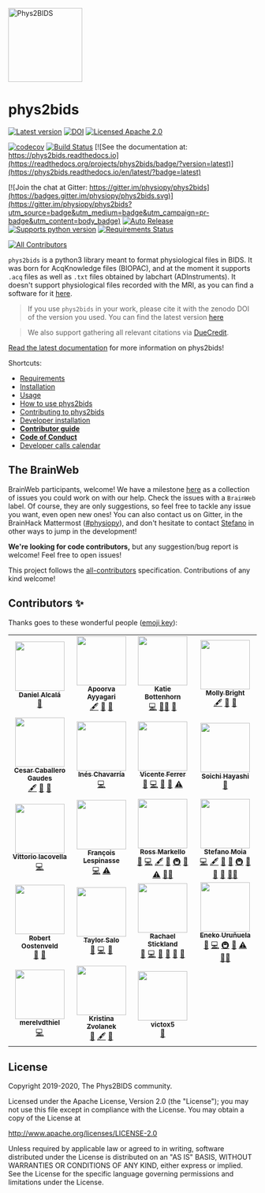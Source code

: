 <!--(https://raw.githubusercontent.com/physiopy/phys2bids/master/docs/_static/phys2bids_card.jpg)-->
<a name="readme"></a>
<img alt="Phys2BIDS" src="https://github.com/physiopy/phys2bids/blob/master/docs/_static/phys2bids_logo1280×640.png" height="150">

phys2bids
=========

[![Latest version](https://img.shields.io/pypi/v/phys2bids)](https://pypi.org/project/phys2bids/)
[![DOI](https://zenodo.org/badge/DOI/10.5281/zenodo.3470091.svg)](https://doi.org/10.5281/zenodo.3470091)
[![Licensed Apache 2.0](https://img.shields.io/github/license/physiopy/phys2bids)](https://github.com/physiopy/phys2bids/blob/master/LICENSE)

[![codecov](https://codecov.io/gh/physiopy/phys2bids/branch/master/graph/badge.svg)](https://codecov.io/gh/physiopy/phys2bids)
[![Build Status](https://api.cirrus-ci.com/github/physiopy/phys2bids.svg?branch=vinferrer:master)](https://cirrus-ci.com/github/physiopy/phys2bids)
[![See the documentation at: https://phys2bids.readthedocs.io](https://readthedocs.org/projects/phys2bids/badge/?version=latest)](https://phys2bids.readthedocs.io/en/latest/?badge=latest)

[![Join the chat at Gitter: https://gitter.im/physiopy/phys2bids](https://badges.gitter.im/physiopy/phys2bids.svg)](https://gitter.im/physiopy/phys2bids?utm_source=badge&utm_medium=badge&utm_campaign=pr-badge&utm_content=body_badge)
[![Auto Release](https://img.shields.io/badge/release-auto.svg?colorA=888888&colorB=9B065A&label=auto)](https://github.com/intuit/auto)
[![Supports python version](https://img.shields.io/pypi/pyversions/phys2bids)](https://pypi.org/project/phys2bids/)
[![Requirements Status](https://requires.io/github/physiopy/phys2bids/requirements.svg?branch=master)](https://requires.io/github/physiopy/phys2bids/requirements/?branch=master)

<!-- ALL-CONTRIBUTORS-BADGE:START - Do not remove or modify this section -->
[![All Contributors](https://img.shields.io/badge/all_contributors-19-orange.svg?style=flat)](#contributors)
<!-- ALL-CONTRIBUTORS-BADGE:END -->

``phys2bids`` is a python3 library meant to format physiological files in BIDS.
It was born for AcqKnowledge files (BIOPAC), and at the moment it supports
``.acq`` files as well as ``.txt`` files obtained by labchart
(ADInstruments).
It doesn't support physiological files recorded with the MRI, as you can find a software for it [here](https://github.com/tarrlab/physio2bids).

> If you use ``phys2bids`` in your work, please cite it with the zenodo DOI of the version you used. You can find the latest version [here](https://doi.org/10.5281/zenodo.3470091)

> We also support gathering all relevant citations via [DueCredit](http://duecredit.org).

[Read the latest documentation](https://phys2bids.readthedocs.io/en/latest/) for more information on phys2bids!

Shortcuts:
- [Requirements](https://phys2bids.readthedocs.io/en/latest/installation.html#requirements)
- [Installation](https://phys2bids.readthedocs.io/en/latest/installation.html#linux-and-mac-installation)
- [Usage](https://phys2bids.readthedocs.io/en/latest/cli.html)
- [How to use phys2bids](https://phys2bids.readthedocs.io/en/latest/howto.html)
- [Contributing to phys2bids](https://phys2bids.readthedocs.io/en/latest/contributing.html)
- [Developer installation](https://phys2bids.readthedocs.io/en/latest/contributing.html#linux-and-mac-developer-installation)
- [**Contributor guide**](https://phys2bids.readthedocs.io/en/latest/contributorfile.html)
- [**Code of Conduct**](https://phys2bids.readthedocs.io/en/latest/conduct.html)
- [Developer calls calendar](https://calendar.google.com/calendar/u/0?cid=amoycDQ1MTdhMWdpaHNuNzlnOW1ucHJkMjRAZ3JvdXAuY2FsZW5kYXIuZ29vZ2xlLmNvbQ)

<!-- ## Hacktoberfest
Hacktoberfest participants, welcome!
We have some issues for you [here](https://github.com/physiopy/phys2bids/issues?q=is%3Aissue+is%3Aopen+label%3Ahacktoberfest)!
However, feel free to tackle any issue you'd like. Depending on the issue and extent of contribution, Hacktoberfest related PRs might not count toward being listed as contributors and authors (unless there is the specific interest). You can ask about it in the issue itself!
Feel free to ask help to the contributors over gitter, happy coding and (hopefully) enjoy hour tee (or tree)!
-->
## The BrainWeb
BrainWeb participants, welcome!
We have a milestone [here](https://github.com/physiopy/phys2bids/milestone/5) as a collection of issues you could work on with our help. 
Check the issues with a `BrainWeb` label. Of course, they are only suggestions, so feel free to tackle any issue you want, even open new ones!
You can also contact us on Gitter, in the BrainHack Mattermost (<a href="https://mattermost.brainhack.org/brainhack/channels/physiopy">#physiopy</a>), and don't hesitate to contact [Stefano](https://github.com/smoia) in other ways to jump in the development!

**We're looking for code contributors,** but any suggestion/bug report is welcome! Feel free to open issues!

This project follows the [all-contributors](https://github.com/all-contributors/all-contributors) specification. Contributions of any kind welcome!

## Contributors ✨

Thanks goes to these wonderful people ([emoji key](https://allcontributors.org/docs/en/emoji-key)):
<!-- ALL-CONTRIBUTORS-LIST:START - Do not remove or modify this section -->
<!-- prettier-ignore-start -->
<!-- markdownlint-disable -->
<table>
  <tr>
    <td align="center"><a href="https://github.com/danalclop"><img src="https://avatars0.githubusercontent.com/u/38854309?v=4?s=100" width="100px;" alt=""/><br /><sub><b>Daniel Alcalá</b></sub></a><br /><a href="#design-danalclop" title="Design">🎨</a></td>
    <td align="center"><a href="https://github.com/AyyagariA"><img src="https://avatars1.githubusercontent.com/u/50453337?v=4?s=100" width="100px;" alt=""/><br /><sub><b>Apoorva Ayyagari</b></sub></a><br /><a href="#content-AyyagariA" title="Content">🖋</a> <a href="#data-AyyagariA" title="Data">🔣</a> <a href="https://github.com/physiopy/phys2bids/commits?author=AyyagariA" title="Documentation">📖</a></td>
    <td align="center"><a href="https://github.com/62442katieb"><img src="https://avatars1.githubusercontent.com/u/14095475?v=4?s=100" width="100px;" alt=""/><br /><sub><b>Katie Bottenhorn</b></sub></a><br /><a href="https://github.com/physiopy/phys2bids/commits?author=62442katieb" title="Code">💻</a> <a href="#mentoring-62442katieb" title="Mentoring">🧑‍🏫</a> <a href="https://github.com/physiopy/phys2bids/pulls?q=is%3Apr+reviewed-by%3A62442katieb" title="Reviewed Pull Requests">👀</a></td>
    <td align="center"><a href="http://brightlab.northwestern.edu"><img src="https://avatars2.githubusercontent.com/u/32640425?v=4?s=100" width="100px;" alt=""/><br /><sub><b>Molly Bright</b></sub></a><br /><a href="#content-BrightMG" title="Content">🖋</a> <a href="#data-BrightMG" title="Data">🔣</a> <a href="#ideas-BrightMG" title="Ideas, Planning, & Feedback">🤔</a></td>
  </tr>
  <tr>
    <td align="center"><a href="https://github.com/CesarCaballeroGaudes"><img src="https://avatars1.githubusercontent.com/u/7611340?v=4?s=100" width="100px;" alt=""/><br /><sub><b>Cesar Caballero Gaudes</b></sub></a><br /><a href="#content-CesarCaballeroGaudes" title="Content">🖋</a> <a href="#data-CesarCaballeroGaudes" title="Data">🔣</a> <a href="#ideas-CesarCaballeroGaudes" title="Ideas, Planning, & Feedback">🤔</a></td>
    <td align="center"><a href="https://github.com/ineschh"><img src="https://avatars0.githubusercontent.com/u/72545702?v=4?s=100" width="100px;" alt=""/><br /><sub><b>Inés Chavarría</b></sub></a><br /><a href="https://github.com/physiopy/phys2bids/commits?author=ineschh" title="Code">💻</a></td>
    <td align="center"><a href="https://github.com/vinferrer"><img src="https://avatars2.githubusercontent.com/u/38909338?v=4?s=100" width="100px;" alt=""/><br /><sub><b>Vicente Ferrer</b></sub></a><br /><a href="https://github.com/physiopy/phys2bids/issues?q=author%3Avinferrer" title="Bug reports">🐛</a> <a href="https://github.com/physiopy/phys2bids/commits?author=vinferrer" title="Code">💻</a> <a href="https://github.com/physiopy/phys2bids/commits?author=vinferrer" title="Documentation">📖</a> <a href="https://github.com/physiopy/phys2bids/pulls?q=is%3Apr+reviewed-by%3Avinferrer" title="Reviewed Pull Requests">👀</a> <a href="https://github.com/physiopy/phys2bids/commits?author=vinferrer" title="Tests">⚠️</a></td>
    <td align="center"><a href="http://soichi.us"><img src="https://avatars3.githubusercontent.com/u/923896?v=4?s=100" width="100px;" alt=""/><br /><sub><b>Soichi Hayashi</b></sub></a><br /><a href="https://github.com/physiopy/phys2bids/issues?q=author%3Asoichih" title="Bug reports">🐛</a></td>
  </tr>
  <tr>
    <td align="center"><a href="https://github.com/viacovella"><img src="https://avatars1.githubusercontent.com/u/1639782?v=4?s=100" width="100px;" alt=""/><br /><sub><b>Vittorio Iacovella</b></sub></a><br /><a href="https://github.com/physiopy/phys2bids/commits?author=viacovella" title="Code">💻</a></td>
    <td align="center"><a href="https://github.com/sangfrois"><img src="https://avatars0.githubusercontent.com/u/38385719?v=4?s=100" width="100px;" alt=""/><br /><sub><b>François Lespinasse</b></sub></a><br /><a href="https://github.com/physiopy/phys2bids/commits?author=sangfrois" title="Code">💻</a> <a href="https://github.com/physiopy/phys2bids/commits?author=sangfrois" title="Tests">⚠️</a></td>
    <td align="center"><a href="http://rossmarkello.com"><img src="https://avatars0.githubusercontent.com/u/14265705?v=4?s=100" width="100px;" alt=""/><br /><sub><b>Ross Markello</b></sub></a><br /><a href="https://github.com/physiopy/phys2bids/issues?q=author%3Armarkello" title="Bug reports">🐛</a> <a href="https://github.com/physiopy/phys2bids/commits?author=rmarkello" title="Code">💻</a> <a href="#content-rmarkello" title="Content">🖋</a> <a href="#ideas-rmarkello" title="Ideas, Planning, & Feedback">🤔</a> <a href="#infra-rmarkello" title="Infrastructure (Hosting, Build-Tools, etc)">🚇</a> <a href="https://github.com/physiopy/phys2bids/pulls?q=is%3Apr+reviewed-by%3Armarkello" title="Reviewed Pull Requests">👀</a> <a href="https://github.com/physiopy/phys2bids/commits?author=rmarkello" title="Tests">⚠️</a> <a href="#mentoring-rmarkello" title="Mentoring">🧑‍🏫</a></td>
    <td align="center"><a href="https://github.com/smoia"><img src="https://avatars3.githubusercontent.com/u/35300580?v=4?s=100" width="100px;" alt=""/><br /><sub><b>Stefano Moia</b></sub></a><br /><a href="https://github.com/physiopy/phys2bids/commits?author=smoia" title="Code">💻</a> <a href="#content-smoia" title="Content">🖋</a> <a href="#data-smoia" title="Data">🔣</a> <a href="#ideas-smoia" title="Ideas, Planning, & Feedback">🤔</a> <a href="#infra-smoia" title="Infrastructure (Hosting, Build-Tools, etc)">🚇</a> <a href="#projectManagement-smoia" title="Project Management">📆</a> <a href="https://github.com/physiopy/phys2bids/pulls?q=is%3Apr+reviewed-by%3Asmoia" title="Reviewed Pull Requests">👀</a> <a href="https://github.com/physiopy/phys2bids/commits?author=smoia" title="Documentation">📖</a> <a href="#mentoring-smoia" title="Mentoring">🧑‍🏫</a></td>
  </tr>
  <tr>
    <td align="center"><a href="https://github.com/robertoostenveld"><img src="https://avatars1.githubusercontent.com/u/899043?v=4?s=100" width="100px;" alt=""/><br /><sub><b>Robert Oostenveld</b></sub></a><br /><a href="#ideas-robertoostenveld" title="Ideas, Planning, & Feedback">🤔</a> <a href="https://github.com/physiopy/phys2bids/pulls?q=is%3Apr+reviewed-by%3Arobertoostenveld" title="Reviewed Pull Requests">👀</a></td>
    <td align="center"><a href="https://github.com/tsalo"><img src="https://avatars3.githubusercontent.com/u/8228902?v=4?s=100" width="100px;" alt=""/><br /><sub><b>Taylor Salo</b></sub></a><br /><a href="#ideas-tsalo" title="Ideas, Planning, & Feedback">🤔</a> <a href="https://github.com/physiopy/phys2bids/commits?author=tsalo" title="Code">💻</a> <a href="https://github.com/physiopy/phys2bids/pulls?q=is%3Apr+reviewed-by%3Atsalo" title="Reviewed Pull Requests">👀</a></td>
    <td align="center"><a href="https://github.com/RayStick"><img src="https://avatars3.githubusercontent.com/u/50215726?v=4?s=100" width="100px;" alt=""/><br /><sub><b>Rachael Stickland</b></sub></a><br /><a href="https://github.com/physiopy/phys2bids/issues?q=author%3ARayStick" title="Bug reports">🐛</a> <a href="https://github.com/physiopy/phys2bids/commits?author=RayStick" title="Code">💻</a> <a href="#data-RayStick" title="Data">🔣</a> <a href="https://github.com/physiopy/phys2bids/commits?author=RayStick" title="Documentation">📖</a> <a href="#userTesting-RayStick" title="User Testing">📓</a> <a href="https://github.com/physiopy/phys2bids/pulls?q=is%3Apr+reviewed-by%3ARayStick" title="Reviewed Pull Requests">👀</a></td>
    <td align="center"><a href="https://github.com/eurunuela"><img src="https://avatars0.githubusercontent.com/u/13706448?v=4?s=100" width="100px;" alt=""/><br /><sub><b>Eneko Uruñuela</b></sub></a><br /><a href="https://github.com/physiopy/phys2bids/issues?q=author%3Aeurunuela" title="Bug reports">🐛</a> <a href="https://github.com/physiopy/phys2bids/commits?author=eurunuela" title="Code">💻</a> <a href="#infra-eurunuela" title="Infrastructure (Hosting, Build-Tools, etc)">🚇</a> <a href="https://github.com/physiopy/phys2bids/pulls?q=is%3Apr+reviewed-by%3Aeurunuela" title="Reviewed Pull Requests">👀</a> <a href="https://github.com/physiopy/phys2bids/commits?author=eurunuela" title="Tests">⚠️</a> <a href="#mentoring-eurunuela" title="Mentoring">🧑‍🏫</a></td>
  </tr>
  <tr>
    <td align="center"><a href="https://github.com/merelvdthiel"><img src="https://avatars1.githubusercontent.com/u/72999546?v=4?s=100" width="100px;" alt=""/><br /><sub><b>merelvdthiel</b></sub></a><br /><a href="https://github.com/physiopy/phys2bids/commits?author=merelvdthiel" title="Code">💻</a></td>
    <td align="center"><a href="https://github.com/kristinazvolanek"><img src="https://avatars3.githubusercontent.com/u/54590158?v=4?s=100" width="100px;" alt=""/><br /><sub><b>Kristina Zvolanek</b></sub></a><br /><a href="#data-kristinazvolanek" title="Data">🔣</a> <a href="#content-kristinazvolanek" title="Content">🖋</a> <a href="https://github.com/physiopy/phys2bids/commits?author=kristinazvolanek" title="Documentation">📖</a></td>
    <td align="center"><a href="https://github.com/victox5"><img src="https://avatars1.githubusercontent.com/u/56017659?v=4?s=100" width="100px;" alt=""/><br /><sub><b>victox5</b></sub></a><br /><a href="https://github.com/physiopy/phys2bids/commits?author=victox5" title="Documentation">📖</a></td>
  </tr>
</table>

<!-- markdownlint-restore -->
<!-- prettier-ignore-end -->

<!-- ALL-CONTRIBUTORS-LIST:END -->

License
-------

Copyright 2019-2020, The Phys2BIDS community.

Licensed under the Apache License, Version 2.0 (the "License");
you may not use this file except in compliance with the License.
You may obtain a copy of the License at

http://www.apache.org/licenses/LICENSE-2.0

Unless required by applicable law or agreed to in writing, software
distributed under the License is distributed on an "AS IS" BASIS,
WITHOUT WARRANTIES OR CONDITIONS OF ANY KIND, either express or implied.
See the License for the specific language governing permissions and
limitations under the License.
